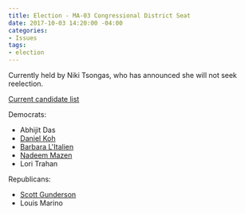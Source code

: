 ```yaml
---
title: Election - MA-03 Congressional District Seat
date: 2017-10-03 14:20:00 -04:00
categories:
- Issues
tags:
- election
---
```


Currently held by Niki Tsongas, who has announced she will not seek reelection. 

[Current candidate list](https://ballotpedia.org/Massachusetts%27_3rd_Congressional_District_election,_2018)

Democrats:
* Abhijit Das
* [Daniel Koh](http://koh2018.com/)
* [Barbara L'Italien](http://teambarbara.com)
* [Nadeem Mazen](http://www.votenadeem.com/)
* Lori Trahan

Republicans:
* [Scott Gunderson](http://change4mass.com)
* Louis Marino